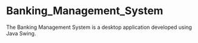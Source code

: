 # Banking_Management_System
The Banking Management System is a desktop application developed using Java Swing.
